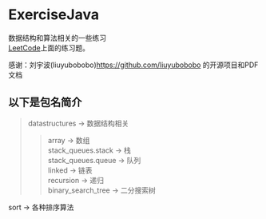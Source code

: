 # ExerciseJava
数据结构和算法相关的一些练习<br>
[LeetCode](https://leetcode-cn.com)上面的练习题。

感谢：刘宇波(liuyubobobo)<https://github.com/liuyubobobo> 的开源项目和PDF文档

## 以下是包名简介
>datastructures -> 数据结构相关<br>
>>array     ->  数组<br>
>>stack_queues.stack    ->  栈<br>
>>stack_queues.queue    ->  队列<br>
>>linked    ->  链表<br>
>>recursion     ->  递归<br>
>>binary_search_tree    ->  二分搜索树<br>

sort    ->  各种排序算法<br>
